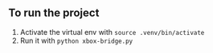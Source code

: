 ## To run the project

1. Activate the virtual env with `source .venv/bin/activate`
2. Run it with `python xbox-bridge.py`
